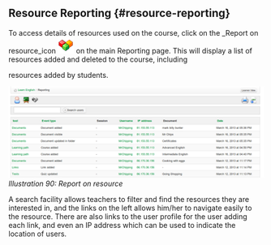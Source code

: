## Resource Reporting {#resource-reporting}

To access details of resources used on the course, click on the _Report on resource_icon ![](../assets/graphics55.png) on the main Reporting page. This will display a list of resources added and deleted to the course, including

resources added by students.

![](../assets/graphics57.png)*Illustration 90: Report on resource*

A search facility allows teachers to filter and find the resources they are interested in, and the links on the left allows him/her to navigate easily to the resource. There are also links to the user profile for the user adding each link, and even an IP address which can be used to indicate the location of users.